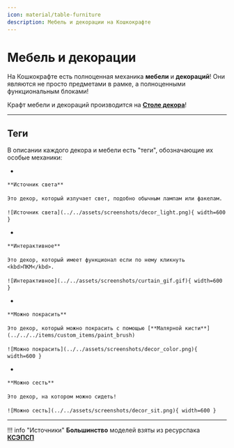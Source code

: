 ```yaml
---
icon: material/table-furniture
description: Мебель и декорации на Кошкокрафте
---
```


# Мебель и декорации

На Кошкокрафте есть полноценная механика **мебели** и **декораций**! Они являются не просто предметами в рамке, а полноценными функциональным блоками!

Крафт мебели и декораций производится на [**Столе декора**](../../../items/blocks/decor_table)!

***

## **Теги**

В описании каждого декора и мебели есть "теги", обозначающие их особые механики:

<div class="grid cards" markdown>

- 

    **Источник света**

    Это декор, который излучает свет, подобно обычным лампам или факелам.

    ![Источник света](../../assets/screenshots/decor_light.png){ width=600 }

- 

    **Интерактивное**

    Это декор, который имеет функционал если по нему кликнуть <kbd>ПКМ</kbd>.

    ![Интерактивное](../../assets/screenshots/curtain_gif.gif){ width=600 }

</div>

<div class="grid cards" markdown>

- 

    **Можно покрасить**

    Это декор, который можно покрасить с помощью [**Малярной кисти**](../../../items/custom_items/paint_brush)

    ![Можно покрасить](../../assets/screenshots/decor_color.png){ width=600 }

- 

    **Можно сесть**

    Это декор, на котором можно сидеть!

    ![Можно сесть](../../assets/screenshots/decor_sit.png){ width=600 }

</div>

***

!!! info "Источники"
    **Большинство** моделей взяты из ресурспака <a href="https://vk.com/ksepsp" target="_blank">**КСЭПСП**</a>


